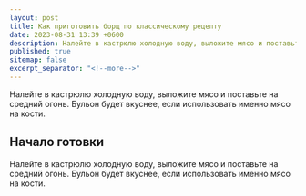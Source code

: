 ```yaml
---
layout: post
title: Как приготовить борщ по классическому рецепту
date: 2023-08-31 13:39 +0600
description: Налейте в кастрюлю холодную воду, выложите мясо и поставьте на средний огонь. Бульон будет вкуснее, если использовать именно мясо на кости.
published: true
sitemap: false
excerpt_separator: "<!--more-->"
---
```


Налейте в кастрюлю холодную воду, выложите мясо и поставьте на средний огонь. Бульон будет вкуснее, если использовать именно мясо на кости.

<!--more-->

## Начало готовки

Налейте в кастрюлю холодную воду, выложите мясо и поставьте на средний огонь. Бульон будет вкуснее, если использовать именно мясо на кости.

